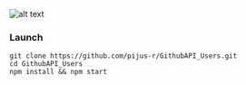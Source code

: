 ![alt text](https://github.com/pijus-r/GithubAPI_Users/blob/master/gif.gif?raw=true)



### Launch
```
git clone https://github.com/pijus-r/GithubAPI_Users.git
cd GithubAPI_Users
npm install && npm start
```
